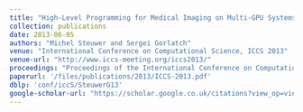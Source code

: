 ```yaml
---
title: "High-Level Programming for Medical Imaging on Multi-GPU Systems Using the SkelCL Library"
collection: publications
date: 2013-06-05
authors: "Michel Steuwer and Sergei Gorlatch"
venue: "International Conference on Computational Science, ICCS 2013"
venue-url: "http://www.iccs-meeting.org/iccs2013/"
proceedings: "Proceedings of the International Conference on Computational Science, ICCS 2013, Barcelona, Spain, 5-7 June, 2013"
paperurl: '/files/publications/2013/ICCS-2013.pdf'
dblp: 'conf/iccS/SteuwerG13'
google-scholar-url: "https://scholar.google.co.uk/citations?view_op=view_citation&hl=en&user=XdXJRZEAAAAJ&citation_for_view=XdXJRZEAAAAJ:qjMakFHDy7sC"
---
```


